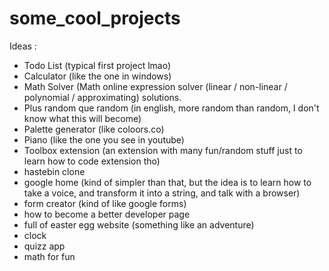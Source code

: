# some_cool_projects

Ideas : 

- Todo List (typical first project lmao)
- Calculator (like the one in windows)
- Math Solver (Math online expression solver (linear / non-linear / polynomial / approximating) solutions.
- Plus random que random (in english, more random than random, I don't know what this will become)
- Palette generator (like coloors.co)
- Piano (like the one you see in youtube)
- Toolbox extension (an extension with many fun/random stuff just to learn how to code extension tho)
- hastebin clone
- google home (kind of simpler than that, but the idea is to learn how to take a voice, and transform it into a string, and talk with a browser)
- form creator (kind of like google forms)
- how to become a better developer page
- full of easter egg website (something like an adventure)
- clock
- quizz app
- math for fun
